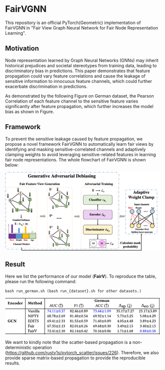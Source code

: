 # FairVGNN
This repository is an official PyTorch(Geometric) implementation of FairVGNN in "Fair View Graph Neural Network for Fair Node Representation Learning".

## Motivation
Node representation learned by Graph Neural Networks (GNNs) may inherit historical prejudices and societal stereotypes from training data, leading to discriminatory bias in predictions. This paper demonstrates that feature propagation could vary feature correlations and cause the leakage of sensitive information to innocuous feature channels, which could further exacerbate discrimination in predictions.

As demonstrated by the following Figure on German dataset, the Pearson Correlation of each feature channel to the sensitive feature varies significantly after feature propagation, which further increases the model bias as shown in Figure.


## Framework
To prevent the sensitive leakage caused by feature propagation, we propose a novel framework FairVGNN to automatically learn fair views by identifying and masking sensitive-correlated channels and adaptively clamping weights to avoid leveraging sensitive-related features in learning fair node representations. The whole flowchart of FairVGNN is shown below:

![](./img/fairvgnn.png)


## Result
Here we list the performance of our model (**FairV**). To reproduce the table, please run the following command:
```linux
bash run_german.sh (bash run_{dataset}.sh for other datasets.)
```
![](./img/german_gcn.png)

We want to kindly note that the scatter-based propagation is a non-deterministic operation (https://github.com/rusty1s/pytorch_scatter/issues/226). Therefore, we also provide sparse matrix-based propagation to provide the reproducible results.

